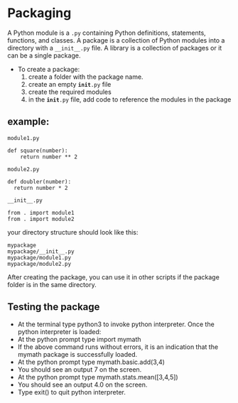 # Packaging

A Python module is a <code>.py</code> containing Python definitions, statements, functions, and classes.
A package is a collection of Python modules into a directory with a ```__init__.py``` file.
A library is a collection of packages or it can be a single package.

- To create a package:
  1. create a folder with the package name.
  2. create an empty <code>__init__.py</code> file
  3. create the required modules
  4. in the <code>__init__.py</code> file, add code to reference the modules in the package
  
## **example:**

```module1.py ```
```
def square(number):
    return number ** 2
```
```module2.py```
```
def doubler(number):
  return number * 2
```

```__init__.py```
```
from . import module1
from . import module2
```

your directory structure should look like this:
```
mypackage
mypackage/__init__.py
mypackage/module1.py
mypackage/module2.py
```

After creating the package, you can use it in other scripts if the package folder is in the same directory.

## Testing the package

- At the terminal type python3 to invoke python interpreter. Once the python interpreter is loaded:
- At the python prompt type import mymath
- If the above command runs without errors, it is an indication that the mymath package is successfully loaded.
- At the python prompt type mymath.basic.add(3,4)
- You should see an output 7 on the screen.
- At the python prompt type mymath.stats.mean([3,4,5])
- You should see an output 4.0 on the screen.
- Type exit() to quit python interpreter.
